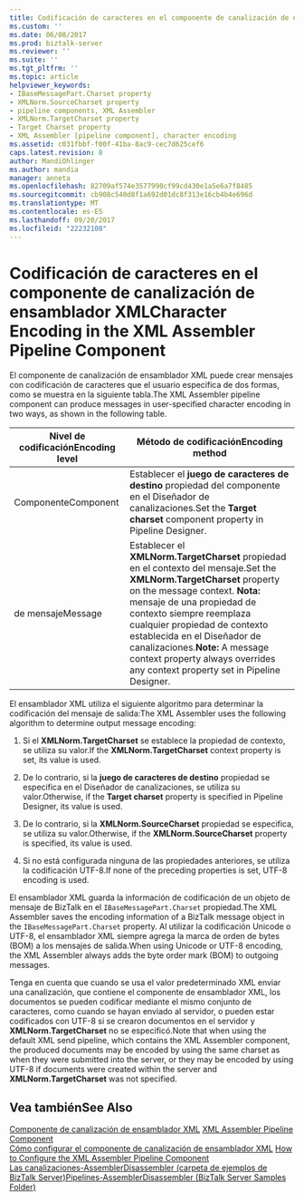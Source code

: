 ```yaml
---
title: Codificación de caracteres en el componente de canalización de ensamblador XML | Documentos de Microsoft
ms.custom: ''
ms.date: 06/08/2017
ms.prod: biztalk-server
ms.reviewer: ''
ms.suite: ''
ms.tgt_pltfrm: ''
ms.topic: article
helpviewer_keywords:
- IBaseMessagePart.Charset property
- XMLNorm.SourceCharset property
- pipeline components, XML Assembler
- XMLNorm.TargetCharset property
- Target Charset property
- XML Assembler [pipeline component], character encoding
ms.assetid: c031fbbf-f00f-41ba-8ac9-cec7d625cef6
caps.latest.revision: 8
author: MandiOhlinger
ms.author: mandia
manager: anneta
ms.openlocfilehash: 82709af574e3577990cf99cd430e1a5e6a7f8485
ms.sourcegitcommit: cb908c540d8f1a692d01dc8f313e16cb4b4e696d
ms.translationtype: MT
ms.contentlocale: es-ES
ms.lasthandoff: 09/20/2017
ms.locfileid: "22232108"
---
```

# <a name="character-encoding-in-the-xml-assembler-pipeline-component"></a><span data-ttu-id="12c65-102">Codificación de caracteres en el componente de canalización de ensamblador XML</span><span class="sxs-lookup"><span data-stu-id="12c65-102">Character Encoding in the XML Assembler Pipeline Component</span></span>
<span data-ttu-id="12c65-103">El componente de canalización de ensamblador XML puede crear mensajes con codificación de caracteres que el usuario especifica de dos formas, como se muestra en la siguiente tabla.</span><span class="sxs-lookup"><span data-stu-id="12c65-103">The XML Assembler pipeline component can produce messages in user-specified character encoding in two ways, as shown in the following table.</span></span>  
  
|<span data-ttu-id="12c65-104">Nivel de codificación</span><span class="sxs-lookup"><span data-stu-id="12c65-104">Encoding level</span></span>|<span data-ttu-id="12c65-105">Método de codificación</span><span class="sxs-lookup"><span data-stu-id="12c65-105">Encoding method</span></span>|  
|--------------------|---------------------|  
|<span data-ttu-id="12c65-106">Componente</span><span class="sxs-lookup"><span data-stu-id="12c65-106">Component</span></span>|<span data-ttu-id="12c65-107">Establecer el **juego de caracteres de destino** propiedad del componente en el Diseñador de canalizaciones.</span><span class="sxs-lookup"><span data-stu-id="12c65-107">Set the **Target charset** component property in Pipeline Designer.</span></span>|  
|<span data-ttu-id="12c65-108">de mensaje</span><span class="sxs-lookup"><span data-stu-id="12c65-108">Message</span></span>|<span data-ttu-id="12c65-109">Establecer el **XMLNorm.TargetCharset** propiedad en el contexto del mensaje.</span><span class="sxs-lookup"><span data-stu-id="12c65-109">Set the **XMLNorm.TargetCharset** property on the message context.</span></span> <span data-ttu-id="12c65-110">**Nota:** mensaje de una propiedad de contexto siempre reemplaza cualquier propiedad de contexto establecida en el Diseñador de canalizaciones.</span><span class="sxs-lookup"><span data-stu-id="12c65-110">**Note:**  A message context property always overrides any context property set in Pipeline Designer.</span></span>|  
  
 <span data-ttu-id="12c65-111">El ensamblador XML utiliza el siguiente algoritmo para determinar la codificación del mensaje de salida:</span><span class="sxs-lookup"><span data-stu-id="12c65-111">The XML Assembler uses the following algorithm to determine output message encoding:</span></span>  
  
1.  <span data-ttu-id="12c65-112">Si el **XMLNorm.TargetCharset** se establece la propiedad de contexto, se utiliza su valor.</span><span class="sxs-lookup"><span data-stu-id="12c65-112">If the **XMLNorm.TargetCharset** context property is set, its value is used.</span></span>  
  
2.  <span data-ttu-id="12c65-113">De lo contrario, si la **juego de caracteres de destino** propiedad se especifica en el Diseñador de canalizaciones, se utiliza su valor.</span><span class="sxs-lookup"><span data-stu-id="12c65-113">Otherwise, if the **Target charset** property is specified in Pipeline Designer, its value is used.</span></span>  
  
3.  <span data-ttu-id="12c65-114">De lo contrario, si la **XMLNorm.SourceCharset** propiedad se especifica, se utiliza su valor.</span><span class="sxs-lookup"><span data-stu-id="12c65-114">Otherwise, if the **XMLNorm.SourceCharset** property is specified, its value is used.</span></span>  
  
4.  <span data-ttu-id="12c65-115">Si no está configurada ninguna de las propiedades anteriores, se utiliza la codificación UTF-8.</span><span class="sxs-lookup"><span data-stu-id="12c65-115">If none of the preceding properties is set, UTF-8 encoding is used.</span></span>  
  
 <span data-ttu-id="12c65-116">El ensamblador XML guarda la información de codificación de un objeto de mensaje de BizTalk en el `IBaseMessagePart.Charset` propiedad.</span><span class="sxs-lookup"><span data-stu-id="12c65-116">The XML Assembler saves the encoding information of a BizTalk message object in the `IBaseMessagePart.Charset` property.</span></span> <span data-ttu-id="12c65-117">Al utilizar la codificación Unicode o UTF-8, el ensamblador XML siempre agrega la marca de orden de bytes (BOM) a los mensajes de salida.</span><span class="sxs-lookup"><span data-stu-id="12c65-117">When using Unicode or UTF-8 encoding, the XML Assembler always adds the byte order mark (BOM) to outgoing messages.</span></span>  
  
 <span data-ttu-id="12c65-118">Tenga en cuenta que cuando se usa el valor predeterminado XML enviar una canalización, que contiene el componente de ensamblador XML, los documentos se pueden codificar mediante el mismo conjunto de caracteres, como cuando se hayan enviado al servidor, o pueden estar codificados con UTF-8 si se crearon documentos en el servidor y **XMLNorm.TargetCharset** no se especificó.</span><span class="sxs-lookup"><span data-stu-id="12c65-118">Note that when using the default XML send pipeline, which contains the XML Assembler component, the produced documents may be encoded by using the same charset as when they were submitted into the server, or they may be encoded by using UTF-8 if documents were created within the server and **XMLNorm.TargetCharset** was not specified.</span></span>  
  
## <a name="see-also"></a><span data-ttu-id="12c65-119">Vea también</span><span class="sxs-lookup"><span data-stu-id="12c65-119">See Also</span></span>  
 <span data-ttu-id="12c65-120">[Componente de canalización de ensamblador XML](../core/xml-assembler-pipeline-component.md) </span><span class="sxs-lookup"><span data-stu-id="12c65-120">[XML Assembler Pipeline Component](../core/xml-assembler-pipeline-component.md) </span></span>  
 <span data-ttu-id="12c65-121">[Cómo configurar el componente de canalización de ensamblador XML](../core/how-to-configure-the-xml-assembler-pipeline-component.md) </span><span class="sxs-lookup"><span data-stu-id="12c65-121">[How to Configure the XML Assembler Pipeline Component](../core/how-to-configure-the-xml-assembler-pipeline-component.md) </span></span>  
 [<span data-ttu-id="12c65-122">Las canalizaciones-AssemblerDisassembler (carpeta de ejemplos de BizTalk Server)</span><span class="sxs-lookup"><span data-stu-id="12c65-122">Pipelines-AssemblerDisassembler (BizTalk Server Samples Folder)</span></span>](../core/pipelines-assemblerdisassembler-biztalk-server-samples-folder.md)